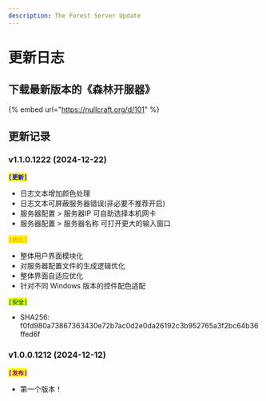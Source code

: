 ```yaml
---
description: The Forest Server Update
---
```


# 更新日志

## 下载最新版本的《森林开服器》

{% embed url="https://nullcraft.org/d/101" %}

## 更新记录

### v1.1.0.1222 (2024-12-22)

<mark style="color:blue;">**`[更新]`**</mark>

* 日志文本增加颜色处理
* 日志文本可屏蔽服务器错误(非必要不推荐开启)
* 服务器配置 > 服务器IP 可自助选择本机网卡
* 服务器配置 > 服务器名称 可打开更大的输入窗口

<mark style="color:orange;">**`[优化]`**</mark>

* 整体用户界面模块化
* 对服务器配置文件的生成逻辑优化
* 整体界面自适应优化
* 针对不同 Windows 版本的控件配色适配

<mark style="color:green;">**`[安全]`**</mark>

* SHA256: f0fd980a73867363430e72b7ac0d2e0da26192c3b952765a3f2bc64b36ffed6f

### v1.0.0.1212 (2024-12-12)

<mark style="color:purple;">**`[发布]`**</mark>

* 第一个版本！
